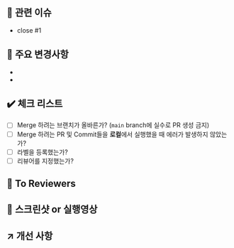 ## 🚀 관련 이슈

<!-- 이슈 번호를 작성하여 종료시켜주세요 -->

- close #1

## 🔑 주요 변경사항

<!-- 내가 작업한 내용에 대해 작성해주세요! -->
- 
- 

## ✔️ 체크 리스트

- [ ] Merge 하려는 브랜치가 올바른가? (`main` branch에 실수로 PR 생성 금지)
- [ ] Merge 하려는 PR 및 Commit들을 **로컬**에서 실행했을 때 에러가 발생하지 않았는가?
- [ ] 라벨을 등록했는가?
- [ ] 리뷰어를 지정했는가?

## 📢 To Reviewers

<!-- 선택 사항 -->

## 📸 스크린샷 or 실행영상

## ↗️ 개선 사항

<!-- 선택 사항 -->
